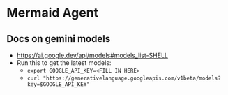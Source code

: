 # Mermaid Agent

## Docs on gemini models
- https://ai.google.dev/api/models#models_list-SHELL
- Run this to get the latest models:
  - `export GOOGLE_API_KEY=<FILL IN HERE>`
  - `curl "https://generativelanguage.googleapis.com/v1beta/models?key=$GOOGLE_API_KEY"`  

